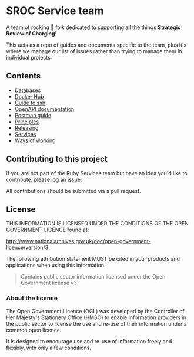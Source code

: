 # SROC Service team

A team of rocking 🎸 folk dedicated to supporting all the things **Strategic Review of Charging**!

This acts as a repo of guides and documents specific to the team, plus it's where we manage our list of issues rather than trying to manage them in individual projects.

## Contents

- [Databases](/databases/README.md)
- [Docker Hub](/dockerhub/README.md)
- [Guide to ssh](ssh.md)
- [OpenAPI documentation](/openapi/README.md)
- [Postman guide](/postman/README.md)
- [Principles](principles.md)
- [Releasing](/releasing/README.md)
- [Services](/services/README.md)
- [Ways of working](ways_of_working.md)

## Contributing to this project

If you are not part of the Ruby Services team but have an idea you'd like to contribute, please log an issue.

All contributions should be submitted via a pull request.

## License

THIS INFORMATION IS LICENSED UNDER THE CONDITIONS OF THE OPEN GOVERNMENT LICENCE found at:

<http://www.nationalarchives.gov.uk/doc/open-government-licence/version/3>

The following attribution statement MUST be cited in your products and applications when using this information.

> Contains public sector information licensed under the Open Government license v3

### About the license

The Open Government Licence (OGL) was developed by the Controller of Her Majesty's Stationery Office (HMSO) to enable information providers in the public sector to license the use and re-use of their information under a common open licence.

It is designed to encourage use and re-use of information freely and flexibly, with only a few conditions.
